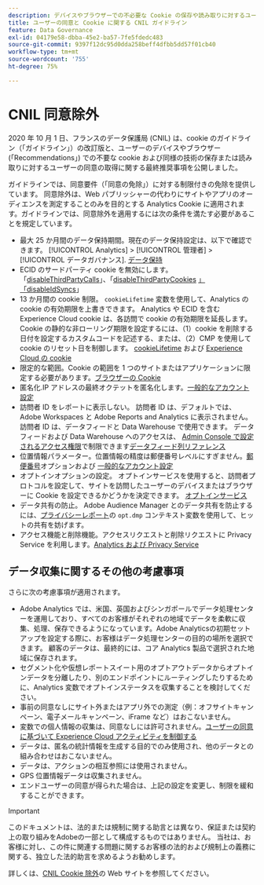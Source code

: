 ```yaml
---
description: デバイスやブラウザーでの不必要な Cookie の保存や読み取りに対するユーザーの同意についてのガイドラインと推奨事項について説明します。
title: ユーザーの同意と Cookie に関する CNIL ガイドライン
feature: Data Governance
exl-id: 04179e58-dbba-45e2-ba57-7fe5fdedc483
source-git-commit: 9397f12dc95d0dda258beff4dfbb5dd57f01cb40
workflow-type: tm+mt
source-wordcount: '755'
ht-degree: 75%

---
```


# CNIL 同意除外

2020 年 10 月 1 日、フランスのデータ保護局 (CNIL) は、cookie のガイドライン（「ガイドライン」）の改訂版と、ユーザーのデバイスやブラウザー (「Recommendations」) での不要な cookie および同様の技術の保存または読み取りに対するユーザーの同意の取得に関する最終推奨事項を公開しました。

ガイドラインでは、同意要件（「同意の免除」）に対する制限付きの免除を提供しています。 同意除外は、Web パブリッシャーの代わりにサイトやアプリのオーディエンスを測定することのみを目的とする Analytics Cookie に適用されます。ガイドラインでは、同意除外を適用するには次の条件を満たす必要があることを規定しています。

* 最大 25 か月間のデータ保持期間。現在のデータ保持設定は、以下で確認できます。 [!UICONTROL Analytics] > [!UICONTROL 管理者] > [!UICONTROL データガバナンス].  [データ保持](https://experienceleague.adobe.com/docs/analytics/technotes/data-retention.html?lang=ja)
* ECID のサードパーティ cookie を無効にします。「[disableThirdPartyCalls](https://experienceleague.adobe.com/docs/id-service/using/id-service-api/configurations/disablethirdpartycalls.html?lang=ja#id-service-api)」、「[disableThirdPartyCookies](https://experienceleague.adobe.com/docs/id-service/using/id-service-api/configurations/disable-cookies.html?lang=ja#id-service-api) [」「disableIdSyncs](https://experienceleague.adobe.com/docs/id-service/using/id-service-api/configurations/disableidsync.html?lang=ja#id-service-api)」
* 13 か月間の cookie 制限。   `cookieLifetime` 変数を使用して、Analytics の cookie の有効期限を上書きできます。  Analytics や ECID を含む Experience Cloud cookie は、各訪問で cookie の有効期限を延長します。  Cookie の静的な非ローリング期限を設定するには、（1）cookie を削除する日付を設定するカスタムコードを記述する、または、（2）CMP を使用して cookie のリセット日を制御します。   [cookieLifetime](https://experienceleague.adobe.com/docs/analytics/implementation/vars/config-vars/cookielifetime.html?lang=ja) および [Experience Cloud の cookie](https://experienceleague.adobe.com/docs/core-services/interface/ec-cookies/cookies-privacy.html?lang=ja#ec-cookies)
* 限定的な範囲。Cookie の範囲を 1 つのサイトまたはアプリケーションに限定する必要があります。[ブラウザーの Cookie](https://experienceleague.adobe.com/docs/analytics/technotes/cookies/cookies.html#third-party-cookie-limitations)
* 匿名化.IP アドレスの最終オクテットを匿名化します。[一般的なアカウント設定](/help/admin/admin/c-manage-report-suites/c-edit-report-suites/general/general-acct-settings-admin.md)
* 訪問者 ID をレポートに表示しない。  訪問者 ID は、デフォルトでは、Adobe Workspaces と Adobe Reports and Analytics に表示されません。  訪問者 ID は、データフィードと Data Warehouse で使用できます。  データフィードおよび Data Warehouse へのアクセスは、 [Admin Console で設定されるアクセス権限](https://experienceleague.adobe.com/docs/core-services/interface/administration/admin-getting-started.html?lang=ja)で制限できます[データフィード列リファレンス](https://experienceleague.adobe.com/docs/analytics/export/analytics-data-feed/data-feed-contents/datafeeds-reference.html?lang=ja#columns%2C-descriptions%2C-and-data-types)
* 位置情報パラメーター。位置情報の精度は郵便番号レベルにすぎません。[郵便番号](https://experienceleague.adobe.com/docs/analytics/implementation/vars/page-vars/zip.html?lang=ja)オプションおよび [一般的なアカウント設定](https://experienceleague.adobe.com/docs/analytics/admin/admin-tools/general-acct-settings-admin.html?lang=ja#admin-tools)
* オプトインオプションの設定。  オプトインサービスを使用すると、訪問者プロトコルを設定して、サイトを訪問したユーザーのデバイスまたはブラウザーに Cookie を設定できるかどうかを決定できます。 [オプトインサービス](https://experienceleague.adobe.com/docs/id-service/using/implementation/opt-in-service/optin-overview.html?lang=ja)
* データ共有の防止。  Adobe Audience Manager とのデータ共有を防止するには、[プライバシーレポート](/help/admin/admin/c-manage-report-suites/c-edit-report-suites/privacy-reporting.md)の `opt.dmp` コンテキスト変数を使用して、ヒットの共有を妨げます。
* アクセス機能と削除機能。アクセスリクエストと削除リクエストに Privacy Service を利用します。[Analytics および Privacy Service](https://experienceleague.adobe.com/docs/analytics/admin/data-governance/an-gdpr-overview.html?lang=ja)

## データ収集に関するその他の考慮事項

さらに次の考慮事項が適用されます。

* Adobe Analytics では、米国、英国およびシンガポールでデータ処理センターを運用しており、すべてのお客様がそれぞれの地域でデータを柔軟に収集、処理、保存できるようになっています。Adobe Analyticsの初期セットアップを設定する際に、お客様はデータ処理センターの目的の場所を選択できます。 顧客のデータは、最終的には、コア Analytics 製品で選択された地域に保存されます。
* セグメント化や仮想レポートスイート用のオプトアウトデータからオプトインデータを分離したり、別のエンドポイントにルーティングしたりするために、Analytics 変数でオプトインステータスを収集することを検討してください。
* 事前の同意なしにサイト外またはアプリ外での測定（例：オフサイトキャンペーン、電子メールキャンペーン、iFrame など）はおこないません。
* 変数での個人情報の収集は、同意なしには許可されません。[ユーザーの同意に基づいて Experience Cloud アクティビティを制御する](https://experienceleague.adobe.com/docs/id-service/using/implementation/opt-in-service/use-opt-in-to-control-experience-cloud-activities-based-on-user-consent.html#implementing-opt-in-on-the-page)
* データは、匿名の統計情報を生成する目的でのみ使用され、他のデータとの組み合わせはおこないません。
* データは、アクションの相互参照には使用されません。
* GPS 位置情報データは収集されません。
* エンドユーザーの同意が得られた場合は、上記の設定を変更し、制限を緩和することができます。

>[!IMPORTANT]
>
>このドキュメントは、法的または規制に関する助言とは異なり、保証または契約上の取り組みをAdobeの一部として構成するものではありません。 当社は、お客様に対し、この件に関連する問題に関するお客様の法的および規制上の義務に関する、独立した法的助言を求めるようお勧めします。


詳しくは、[CNIL Cookie 除外](https://www.cnil.fr/en/sheet-ndeg16-use-analytics-your-websites-and-applications)の Web サイトを参照してください。
